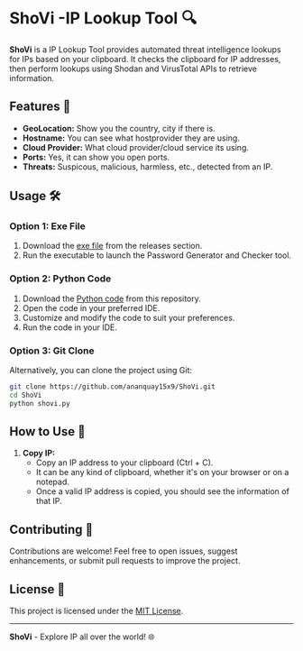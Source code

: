 # ShoVi -IP Lookup Tool 🔍

**ShoVi** is a IP Lookup Tool provides automated threat intelligence lookups for IPs based on your clipboard. It checks the clipboard for IP addresses, then perform lookups using Shodan and VirusTotal APIs to retrieve information.


## Features 🚀

- **GeoLocation:** Show you the country, city if there is. 
- **Hostname:** You can see what hostprovider they are using. 
- **Cloud Provider:** What cloud provider/cloud service its using. 
- **Ports:** Yes, it can show you open ports.
- **Threats:** Suspicous, malicious, harmless, etc., detected from an IP. 

## Usage 🛠️

### Option 1: Exe File

1. Download the [exe file](https://github.com/ananquay15x9/TheyGotChoPassword/blob/main/TheyGotChoPassword.exe) from the releases section.
2. Run the executable to launch the Password Generator and Checker tool.

### Option 2: Python Code

1. Download the [Python code](https://github.com/ananquay15x9/TheyGotChoPassword/blob/main/TheyGotChoPassword.py) from this repository.
2. Open the code in your preferred IDE.
3. Customize and modify the code to suit your preferences.
4. Run the code in your IDE.

### Option 3: Git Clone

Alternatively, you can clone the project using Git:

```bash
git clone https://github.com/ananquay15x9/ShoVi.git
cd ShoVi
python shovi.py
```
## How to Use 📖

1. **Copy IP:**
    - Copy an IP address to your clipboard (Ctrl + C). 
    - It can be any kind of clipboard, whether it's on your browser or on a notepad.
    - Once a valid IP address is copied, you should see the information of that IP. 


## Contributing 🤝

Contributions are welcome! Feel free to open issues, suggest enhancements, or submit pull requests to improve the project.

## License 📝

This project is licensed under the [MIT License](LICENSE).

---

**ShoVi** - Explore IP all over the world! 🌐
